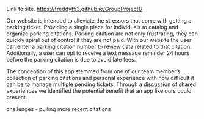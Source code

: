 Link to site.
https://freddyt53.github.io/GroupProject1/

Our website is intended to alleviate the stressors that come with getting a parking ticket.  Providing a single place for individuals to catalog and organize parking citations.  Parking citation are not only frustrating, they can quickly spiral out of control if they are not paid.  With our website the user can enter a parking citation number to review data related to that citation.  Additionally, a user can opt to receive a text message reminder 24 hours before the parking citation is due to avoid late fees.  

The conception of this app stemmed from one of our team member’s collection of parking citations and personal experience with how difficult it can be to manage multiple pending tickets.  Through a discussion of shared experiences we identified the potential benefit that an app like ours could present.  

challenges - pulling more recent citations